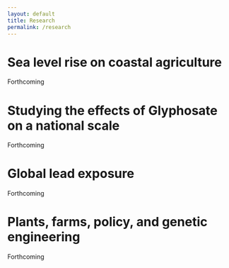 ```yaml
---
layout: default
title: Research
permalink: /research
---
```


# Sea level rise on coastal agriculture
Forthcoming

# Studying the effects of Glyphosate on a national scale
Forthcoming

# Global lead exposure
Forthcoming

# Plants, farms, policy, and genetic engineering
Forthcoming
